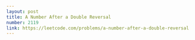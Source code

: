 ```yaml
---
layout: post
title: A Number After a Double Reversal
number: 2119
link: https://leetcode.com/problems/a-number-after-a-double-reversal
---
```

